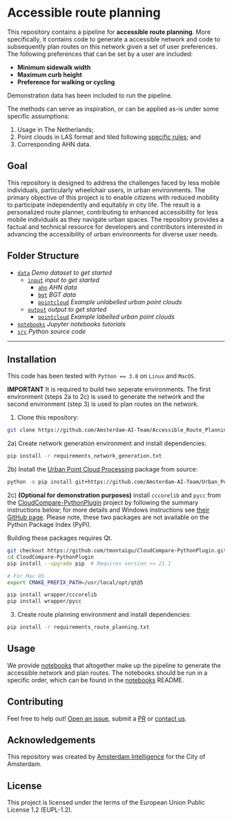 # Accessible route planning

This repository contains a pipeline for **accessible route planning**. More specifically, it contains code to generate a accessible network and code to subsequently plan routes on this network given a set of user preferences. The following preferences that can be set by a user are included:
* **Minimum sidewalk width**
* **Maximum curb height**
* **Preference for walking or cycling**

Demonstration data has been included to run the pipeline. 


The methods can serve as inspiration, or can be applied as-is under some specific assumptions:
1. Usage in The Netherlands;
2. Point clouds in LAS format and tiled following [specific rules](datasets); and
3. Corresponding AHN data.

## Goal
This repository is designed to address the challenges faced by less mobile individuals, particularly wheelchair users, in urban environments. The primary objective of this project is to enable citizens with reduced mobility to participate independently and equitably in city life. 
The result is a personalized route planner, contributing to enhanced accessibility for less mobile individuals as they navigate urban spaces. The repository provides a factual and technical resource for developers and contributors interested in advancing the accessibility of urban environments for diverse user needs.

## Folder Structure

 * [`data`](./data) _Demo dataset to get started_
   * [`input`](./data/input) _input to get started_
     * [`ahn`](./datasets/input/ahn) _AHN data_
     * [`bgt`](./datasets/input/bgt) _BGT data_
     * [`pointcloud`](./datasets/input/pointcloud) _Example unlabelled urban point clouds_
   * [`output`](./data/output) _output to get started_
     * [`pointcloud`](./datasets/output/pointcloud) _Example labelled urban point clouds_
 * [`notebooks`](./notebooks) _Jupyter notebooks tutorials_
 * [`src`](./src/upcp) _Python source code_

---

## Installation 

This code has been tested with `Python == 3.8` on `Linux` and `MacOS`. 

**IMPORTANT** It is required to build two seperate environments. The first environment (steps 2a to 2c) is used to generate the network and the second environment (step 3) is used to plan routes on the network.

1) Clone this repository:

```bash
git clone https://github.com/Amsterdam-AI-Team/Accessible_Route_Planning.git
```

2a) Create network generation environment and install dependencies:
    
```bash
pip install -r requirements_network_generation.txt
```

2b) Install the [Urban Point Cloud Processing](www.nu.nl) package from source:
    
```bash
python -m pip install git+https://github.com/Amsterdam-AI-Team/Urban_PointCloud_Processing.git#egg=upcp
```

2c) **(Optional for demonstration purposes)**  install `cccorelib` and `pycc` from the [CloudCompare-PythonPlugin](https://github.com/tmontaigu/CloudCompare-PythonPlugin) project by following the summary instructions below; for more details and Windows instructions see [their GitHub page](https://github.com/tmontaigu/CloudCompare-PythonPlugin/blob/master/docs/building.rst#building-as-independent-wheels). Please note, these two packages are not available on the Python Package Index (PyPi).

Building these packages requires Qt.

```bash
git checkout https://github.com/tmontaigu/CloudCompare-PythonPlugin.git
cd CloudCompare-PythonPlugin
pip install --upgrade pip  # Requires version >= 21.1
```
```bash
# For Mac OS
export CMAKE_PREFIX_PATH=/usr/local/opt/qt@5
```
```bash
pip install wrapper/cccorelib
pip install wrapper/pycc
```

3) Create route planning environment and install dependencies:
    
```bash
pip install -r requirements_route_planning.txt
```


## Usage

We provide [notebooks](notebooks) that altogether make up the pipeline to generate the accessible network and plan routes. The notebooks should be run in a specific order, which can be found in the [notebooks](notebooks) README.   

## Contributing

Feel free to help out! [Open an issue](https://github.com/Amsterdam-AI-Team/Accessible_Route_Planning/issues), submit a [PR](https://github.com/Amsterdam-AI-Team/Accessible_Route_Planning/pulls) or [contact us](https://amsterdamintelligence.com/contact/).




## Acknowledgements

This repository was created by [Amsterdam Intelligence](https://amsterdamintelligence.com/) for the City of Amsterdam.

## License 

This project is licensed under the terms of the European Union Public License 1.2 (EUPL-1.2).
